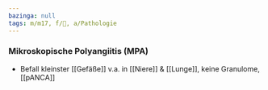 ```yaml
---
bazinga: null
tags: m/m17, f/💉, a/Pathologie
---
```

### Mikroskopische Polyangiitis (MPA)
- Befall kleinster [[Gefäße]] v.a. in [[Niere]] & [[Lunge]], keine Granulome, [[pANCA]]